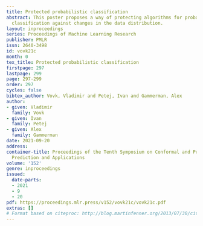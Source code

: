 ```yaml
---
title: Protected probabilistic classification
abstract: This poster proposes a way of protecting algorithms for probabilistic binary
  classification against changes in the data distribution.
layout: inproceedings
series: Proceedings of Machine Learning Research
publisher: PMLR
issn: 2640-3498
id: vovk21c
month: 0
tex_title: Protected probabilistic classification
firstpage: 297
lastpage: 299
page: 297-299
order: 297
cycles: false
bibtex_author: Vovk, Vladimir and Petej, Ivan and Gammerman, Alex
author:
- given: Vladimir
  family: Vovk
- given: Ivan
  family: Petej
- given: Alex
  family: Gammerman
date: 2021-09-20
address:
container-title: Proceedings of the Tenth Symposium on Conformal and Probabilistic
  Prediction and Applications
volume: '152'
genre: inproceedings
issued:
  date-parts:
  - 2021
  - 9
  - 20
pdf: https://proceedings.mlr.press/v152/vovk21c/vovk21c.pdf
extras: []
# Format based on citeproc: http://blog.martinfenner.org/2013/07/30/citeproc-yaml-for-bibliographies/
---
```

